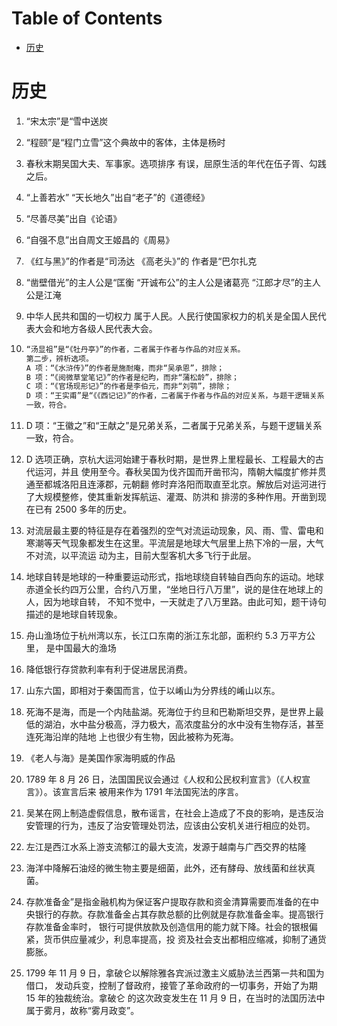 # Table of Contents

* [历史](#历史)




# 历史

1. “宋太宗”是“雪中送炭

2. “程颐”是“程门立雪”这个典故中的客体，主体是杨时

3. 春秋末期吴国大夫、军事家。选项排序
   有误，屈原生活的年代在伍子胥、勾践之后。
   
4. “上善若水” “天长地久”出自“老子”的《道德经》 

5. “尽善尽美”出自《论语》

6. “自强不息”出自周文王姬昌的《周易》

7. 《红与黑》”的作者是“司汤达 《高老头》”的
   作者是“巴尔扎克
   
8. “凿壁借光”的主人公是“匡衡  “开诚布公”的主人公是诸葛亮  “江郎才尽”的主人公是江淹

9. 中华人民共和国的一切权力
   属于人民。人民行使国家权力的机关是全国人民代表大会和地方各级人民代表大会。

10. ```java
    “汤显祖”是“《牡丹亭》”的作者，二者属于作者与作品的对应关系。
    第二步，辨析选项。
    A 项：“《水浒传》”的作者是施耐庵，而非“吴承恩”，排除；
    B 项：“《阅微草堂笔记》”的作者是纪昀，而非“蒲松龄”，排除；
    C 项：“《官场现形记》”的作者是李伯元，而非“刘鹗”，排除；
    D 项：“王实甫”是“《《西记记》”的作者，二者属于作者与作品的对应关系，与题干逻辑关系
    一致，符合。
    ```

11. D 项：“王徽之”和“王献之”是兄弟关系，二者属于兄弟关系，与题干逻辑关系一致，符合。

12. D 选项正确，京杭大运河始建于春秋时期，是世界上里程最长、工程最大的古代运河，并且
    使用至今。春秋吴国为伐齐国而开凿邗沟，隋朝大幅度扩修并贯通至都城洛阳且连涿郡，元朝翻
    修时弃洛阳而取直至北京。解放后对运河进行了大规模整修，使其重新发挥航运、灌溉、防洪和
    排涝的多种作用。开凿到现在已有 2500 多年的历史。

13. 对流层最主要的特征是存在着强烈的空气对流运动现象，风、雨、雪、雷电和
    寒潮等天气现象都发生在这里。平流层是地球大气层里上热下冷的一层，大气不对流，以平流运
    动为主，目前大型客机大多飞行于此层。

14. 地球自转是地球的一种重要运动形式，指地球绕自转轴自西向东的运动。地球
    赤道全长约四万公里，合约八万里，“坐地日行八万里”，说的是住在地球上的人，因为地球自转，
    不知不觉中，一天就走了八万里路。由此可知，题干诗句描述的是地球自转现象。
    
15. 舟山渔场位于杭州湾以东，长江口东南的浙江东北部，面积约 5.3 万平方公里，
    是中国最大的渔场

16. 降低银行存贷款利率有利于促进居民消费。

17. 山东六国，即相对于秦国而言，位于以崤山为分界线的崤山以东。

18. 死海不是海，而是一个内陆盐湖。死海位于约旦和巴勒斯坦交界，是世界上最
    低的湖泊，水中盐分极高，浮力极大，高浓度盐分的水中没有生物存活，甚至连死海沿岸的陆地
    上也很少有生物，因此被称为死海。
    
19. 《老人与海》是美国作家海明威的作品

20. 1789 年 8 月 26 日，法国国民议会通过《人权和公民权利宣言》（《人权宣言》）。该宣言后来
    被用来作为 1791 年法国宪法的序言。
    
21. 吴某在网上制造虚假信息，散布谣言，在社会上造成了不良的影响，是违反治
    安管理的行为，违反了治安管理处罚法，应该由公安机关进行相应的处罚。

22. 左江是西江水系上游支流郁江的最大支流，发源于越南与广西交界的枯隆

23. 海洋中降解石油烃的微生物主要是细菌，此外，还有酵母、放线菌和丝状真菌。

24. 存款准备金”是指金融机构为保证客户提取存款和资金清算需要而准备的在中
    央银行的存款。存款准备金占其存款总额的比例就是存款准备金率。提高银行存款准备金率时，
    银行可提供放款及创造信用的能力就下降。社会的银根偏紧，货币供应量减少，利息率提高，投
    资及社会支出都相应缩减，抑制了通货膨胀。

25. 1799 年 11 月 9 日，拿破仑以解除雅各宾派过激主义威胁法兰西第一共和国为借口，
    发动兵变，控制了督政府，接管了革命政府的一切事务，开始了为期 15 年的独裁统治。拿破仑
    的这次政变发生在 11 月 9 日，在当时的法国历法中属于雾月，故称“雾月政变”。

